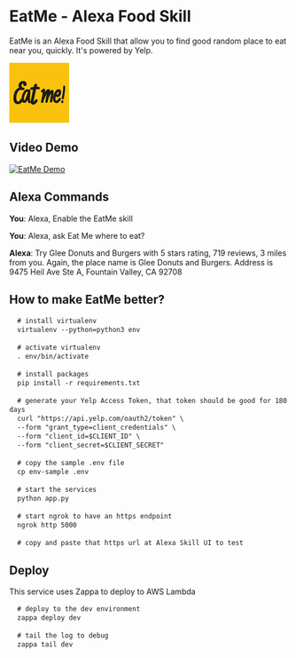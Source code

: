 # EatMe - Alexa Food Skill
EatMe is an Alexa Food Skill that allow you to find good random place to eat near you, quickly. It's powered by Yelp.

![test](eatme_logo_108.png)

## Video Demo
[![EatMe Demo ](http://img.youtube.com/vi/CJoA8alJ-K0/0.jpg)](http://www.youtube.com/watch?v=CJoA8alJ-K0)

## Alexa Commands

**You**: Alexa, Enable the EatMe skill

**You**: Alexa, ask Eat Me where to eat?

**Alexa**: Try Glee Donuts and Burgers with 5 stars rating, 719 reviews, 3 miles from you.
Again, the place name is Glee Donuts and Burgers. Address is 9475 Heil Ave
Ste A, Fountain Valley, CA 92708

## How to make EatMe better?

```shell
  # install virtualenv
  virtualenv --python=python3 env

  # activate virtualenv
  . env/bin/activate

  # install packages
  pip install -r requirements.txt

  # generate your Yelp Access Token, that token should be good for 180 days
  curl "https://api.yelp.com/oauth2/token" \
  --form "grant_type=client_credentials" \
  --form "client_id=$CLIENT_ID" \
  --form "client_secret=$CLIENT_SECRET"

  # copy the sample .env file
  cp env-sample .env

  # start the services
  python app.py

  # start ngrok to have an https endpoint
  ngrok http 5000

  # copy and paste that https url at Alexa Skill UI to test
```

## Deploy

This service uses Zappa to deploy to AWS Lambda

```shell
  # deploy to the dev environment
  zappa deploy dev

  # tail the log to debug
  zappa tail dev

```
